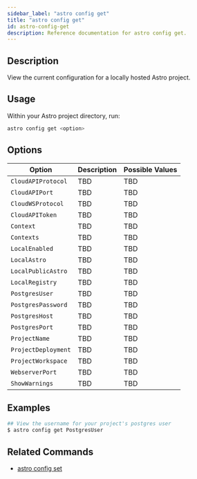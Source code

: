 ```yaml
---
sidebar_label: "astro config get"
title: "astro config get"
id: astro-config-get
description: Reference documentation for astro config get.
---
```


## Description

View the current configuration for a locally hosted Astro project.

## Usage

Within your Astro project directory, run:

```sh
astro config get <option>
```

## Options

| Option              | Description | Possible Values |
| ------------------- | ----------- | --------------- |
| `CloudAPIProtocol`  | TBD         | TBD             |
| `CloudAPIPort`      | TBD         | TBD             |
| `CloudWSProtocol`   | TBD         | TBD             |
| `CloudAPIToken`     | TBD         | TBD             |
| `Context`           | TBD         | TBD             |
| `Contexts`          | TBD         | TBD             |
| `LocalEnabled`      | TBD         | TBD             |
| `LocalAstro`        | TBD         | TBD             |
| `LocalPublicAstro`  | TBD         | TBD             |
| `LocalRegistry`     | TBD         | TBD             |
| `PostgresUser`      | TBD         | TBD             |
| `PostgresPassword`  | TBD         | TBD             |
| `PostgresHost`      | TBD         | TBD             |
| `PostgresPort`      | TBD         | TBD             |
| `ProjectName`       | TBD         | TBD             |
| `ProjectDeployment` | TBD         | TBD             |
| `ProjectWorkspace`  | TBD         | TBD             |
| `WebserverPort`     | TBD         | TBD             |
| `ShowWarnings`      | TBD         | TBD             |

## Examples

```sh
## View the username for your project's postgres user
$ astro config get PostgresUser
```

## Related Commands

- [astro config set](cli/astro-config-set.md)
